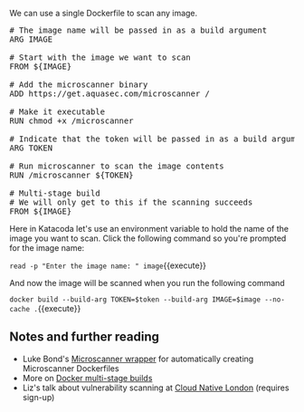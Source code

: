 We can use a single Dockerfile to scan any image.

<pre class="file" data-filename="Dockerfile" data-target="replace">
# The image name will be passed in as a build argument
ARG IMAGE

# Start with the image we want to scan
FROM ${IMAGE}

# Add the microscanner binary
ADD https://get.aquasec.com/microscanner /

# Make it executable
RUN chmod +x /microscanner

# Indicate that the token will be passed in as a build argument
ARG TOKEN

# Run microscanner to scan the image contents
RUN /microscanner ${TOKEN}

# Multi-stage build
# We will only get to this if the scanning succeeds
FROM ${IMAGE}
</pre>

Here in Katacoda let's use an environment variable to hold the name of the image you want to scan. Click the following command so you're prompted for the image name:

`read -p "Enter the image name: " image`{{execute}}

And now the image will be scanned when you run the following command

`docker build --build-arg TOKEN=$token --build-arg IMAGE=$image --no-cache .`{{execute}}

## Notes and further reading

* Luke Bond's [Microscanner wrapper](https://github.com/lukebond/microscanner-wrapper) for automatically creating Microscanner Dockerfiles
* More on [Docker multi-stage builds](https://docs.docker.com/develop/develop-images/multistage-build/)
* Liz's talk about vulnerability scanning at [Cloud Native London](https://beta.skillsmatter.com/skillscasts/11727-what-s-so-hard-about-container-vulnerability-scanning) (requires sign-up)
